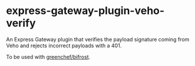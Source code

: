 # express-gateway-plugin-veho-verify
An Express Gateway plugin that verifies the payload signature coming from Veho and rejects incorrect payloads with a 401. 

To be used with [greenchef/bifrost](https://github.com/greenchef/bifrost).
